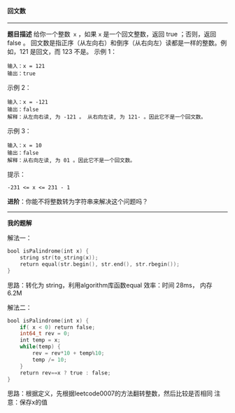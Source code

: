 #### 回文数

- - -
**题目描述**
给你一个整数` x` ，如果 `x` 是一个回文整数，返回 true ；否则，返回 false 。
回文数是指正序（从左向右）和倒序（从右向左）读都是一样的整数。例如，121 是回文，而 123 不是。
示例 1：
```
输入：x = 121
输出：true
```
示例 2：
```
输入：x = -121
输出：false
解释：从左向右读, 为 -121 。 从右向左读, 为 121- 。因此它不是一个回文数。
```
示例 3：
```
输入：x = 10
输出：false
解释：从右向左读, 为 01 。因此它不是一个回文数。
```
提示：
```
-231 <= x <= 231 - 1
```
**进阶**：你能不将整数转为字符串来解决这个问题吗？
- - -
**我的题解**

解法一：

```cpp
bool isPalindrome(int x) {
    string str(to_string(x));
    return equal(str.begin(), str.end(), str.rbegin());
}
```
思路：转化为 string，利用algorithm库函数equal
效率：时间 28ms， 内存 6.2M

解法二：

```cpp
bool isPalindrome(int x) {
    if( x < 0) return false;
    int64_t rev = 0;
    int temp = x;
    while(temp) {
        rev = rev*10 + temp%10;
        temp /= 10;
    }
    return rev==x ? true : false;
}
```
思路：根据定义，先根据leetcode0007的方法翻转整数，然后比较是否相同
注意：保存x的值